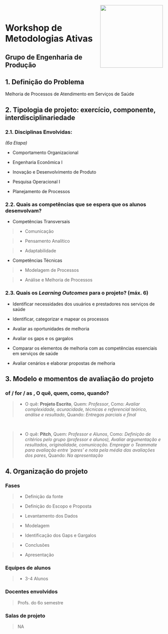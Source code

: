 <a href="url"><img src="http://meusite.mackenzie.br/rogerio/mackenzie_logo/UPM.2_horizontal_vermelho.jpg" align="right" width="200" ></a>

<br>

# Workshop de Metodologias Ativas

## Grupo de Engenharia de Produção

## 1. Definição do Problema

Melhoria de Processos de Atendimento em Serviços de Saúde 

## 2. Tipologia de projeto: exercício, componente, interdisciplinariedade

### 2.1. Disciplinas Envolvidas:

*(6a Etapa)*

* Comportamento Organizacional

* Engenharia Econômica I

* Inovação e Desenvolvimento de Produto

* Pesquisa Operacional I

* Planejamento de Processos

### 2.2. Quais as competências que se espera que os alunos desenvolvam?

* Competências Transversais

> * Comunicação

> * Pensamento Analítico

> * Adaptabilidade

* Competências Técnicas

> * Modelagem de Processos

> * Análise e Melhoria de Processos

### 2.3. Quais os *Learning Outcomes* para o projeto? (máx. 6)

* Identificar necessidades dos usuários e prestadores nos serviços de saúde

* Identificar, categorizar e mapear os processos

* Avaliar as oportunidades de melhoria

* Avaliar os gaps e os gargalos

* Comparar os elementos de melhoria com as competências essenciais em serviços de saúde

* Avaliar cenários e elaborar propostas de melhoria

## 3. Modelo e momentos de avaliação do projeto

### of / for / as , O quê, quem, como, quando?

> * O quê: **Projeto Escrito**, Quem: *Professor*, Como: *Avaliar complexidade, acuracidade, técnicas e referencial teórico, análise e resultado*, Quando: *Entregas parciais e final* 

<br>

> * O quê: **Pitch**, Quem: *Professor e Alunos*, Como: *Definição de critérios pelo grupo (professor e alunos), Avaliar argumentação e resultados, originalidade, comunicação. Empregar o Teammate para avaliação entre 'pares' e nota pela média das avaliações dos pares*, Quando: *Na apresentação* 

## 4. Organização do projeto

### Fases

> * Definição da fonte

> * Definição do Escopo e Proposta

> * Levantamento dos Dados

> * Modelagem 

> * Identificação dos Gaps e Gargalos

> * Conclusões

> * Apresentação

### Equipes de alunos 

> * 3-4 Alunos

### Docentes envolvidos

> Profs. do 6o semestre

### Salas de projeto 

> NA
